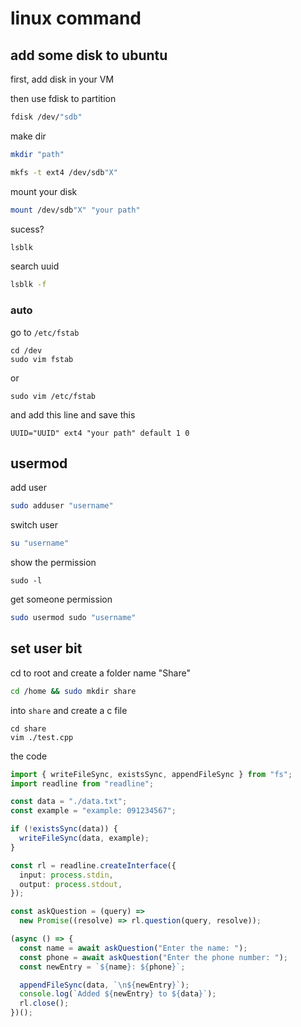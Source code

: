 # linux command 

## add some disk to ubuntu

first, add disk in your VM

then use fdisk to partition

```bash
fdisk /dev/"sdb"
```
make dir 

```bash
mkdir "path"
```

```bash
mkfs -t ext4 /dev/sdb"X"
```

mount your disk

```bash
mount /dev/sdb"X" "your path"
```

sucess?

```bash
lsblk
```

search uuid

```bash
lsblk -f
```

### auto 

go to `/etc/fstab`

```
cd /dev
sudo vim fstab
```
or 
```
sudo vim /etc/fstab
```

and add this line and save this 

```
UUID="UUID" ext4 "your path" default 1 0
```


## usermod

add user

```bash
sudo adduser "username"
```

switch user 
```bash
su "username"
```

show the permission
```
sudo -l
```

get someone permission
```bash
sudo usermod sudo "username"
```


## set user bit

cd to root and create a folder name "Share"
```bash
cd /home && sudo mkdir share
```

into `share` and create a c file

```
cd share
vim ./test.cpp
```

the code

```ts
import { writeFileSync, existsSync, appendFileSync } from "fs";
import readline from "readline";

const data = "./data.txt";
const example = "example: 091234567";

if (!existsSync(data)) {
  writeFileSync(data, example);
}

const rl = readline.createInterface({
  input: process.stdin,
  output: process.stdout,
});

const askQuestion = (query) =>
  new Promise((resolve) => rl.question(query, resolve));

(async () => {
  const name = await askQuestion("Enter the name: ");
  const phone = await askQuestion("Enter the phone number: ");
  const newEntry = `${name}: ${phone}`;

  appendFileSync(data, `\n${newEntry}`);
  console.log(`Added ${newEntry} to ${data}`);
  rl.close();
})();
```
